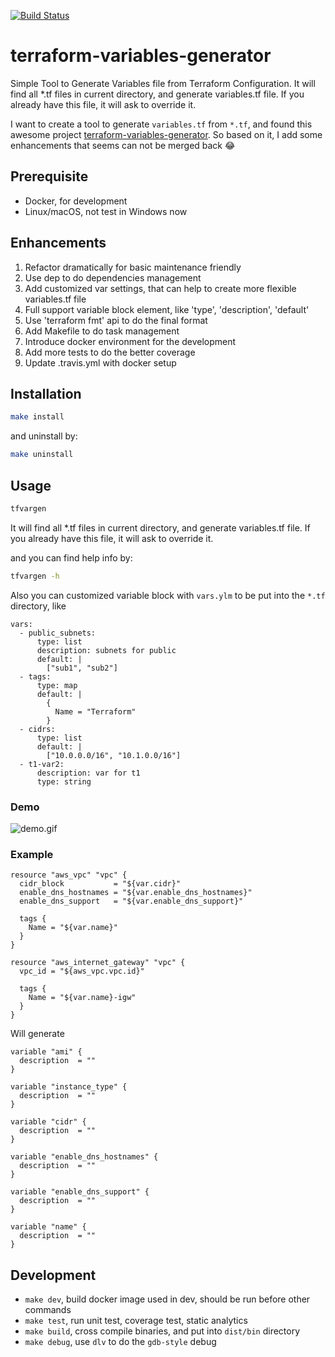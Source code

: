 [![Build Status](https://travis-ci.org/hanks/terraform-variables-generator.svg?branch=master)](https://travis-ci.org/hanks/terraform-variables-generator)

# terraform-variables-generator

Simple Tool to Generate Variables file from Terraform Configuration. It will find all *.tf files in current directory, and generate variables.tf file. If you already have this file, it will ask to override it.

I want to create a tool to generate `variables.tf` from `*.tf`, and found this awesome project [terraform-variables-generator](https://github.com/alexandrst88/terraform-variables-generator).
So based on it, I add some enhancements that seems can not be merged back :joy:

## Prerequisite

* Docker, for development
* Linux/macOS, not test in Windows now

## Enhancements

1. Refactor dramatically for basic maintenance friendly
2. Use dep to do dependencies management
3. Add customized var settings, that can help to create more flexible variables.tf file
4. Full support variable block element, like 'type', 'description', 'default'
5. Use 'terraform fmt' api to do the final format
6. Add Makefile to do task management
7. Introduce docker environment for the development
8. Add more tests to do the better coverage
9. Update .travis.yml with docker setup

## Installation

```bash
make install
```

and uninstall by:

```bash
make uninstall
```

## Usage

```bash
tfvargen
```

It will find all *.tf files in current directory, and generate variables.tf file. If you already have this file, it will ask to override it.

and you can find help info by:

```bash
tfvargen -h
```

Also you can customized variable block with `vars.ylm` to be put into the `*.tf` directory, like

```text
vars:
  - public_subnets:
      type: list
      description: subnets for public
      default: |
        ["sub1", "sub2"]
  - tags:
      type: map
      default: |
        {
          Name = "Terraform"
        }
  - cidrs:
      type: list
      default: |
        ["10.0.0.0/16", "10.1.0.0/16"]
  - t1-var2:
      description: var for t1
      type: string
```

### Demo

![demo.gif](./docs/images/demo.gif)

### Example

```text
resource "aws_vpc" "vpc" {
  cidr_block           = "${var.cidr}"
  enable_dns_hostnames = "${var.enable_dns_hostnames}"
  enable_dns_support   = "${var.enable_dns_support}"

  tags {
    Name = "${var.name}"
  }
}

resource "aws_internet_gateway" "vpc" {
  vpc_id = "${aws_vpc.vpc.id}"

  tags {
    Name = "${var.name}-igw"
  }
}
```

 Will generate

 ```text
 variable "ami" {
   description  = ""
}

variable "instance_type" {
   description  = ""
}

variable "cidr" {
   description  = ""
}

variable "enable_dns_hostnames" {
   description  = ""
}

variable "enable_dns_support" {
   description  = ""
}

variable "name" {
   description  = ""
}
 ```

## Development

* `make dev`, build docker image used in dev, should be run before other commands
* `make test`, run unit test, coverage test, static analytics
* `make build`, cross compile binaries, and put into `dist/bin` directory
* `make debug`, use `dlv` to do the `gdb-style` debug
